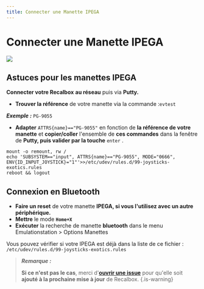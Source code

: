 ```yaml
---
title: Connecter une Manette IPEGA
---
```


# Connecter une Manette IPEGA

![](https://gblobscdn.gitbook.com/assets%2F-LdKTX4ollh_G72-pO8z%2F-Ll99c7r4LdpvjDZhjVL%2F-Ll99fj3K7qBiFjXbCZ5%2Fimage.png?alt=media&token=1b3dd4fb-8b27-4152-82b6-76ec0b8b6f27)

## Astuces pour les manettes IPEGA <a id="astuces-pour-les-manettes-ipega"></a>

**Connecter votre Recalbox** **au réseau** puis via **Putty.**

* **Trouver la référence** de votre manette via la commande :`evtest` 

_**Exemple :**_ `PG-9055` 

* **Adapter** `ATTRS{name}=="PG-9055"` en fonction de **la référence de votre manette** et **copier/coller** l'ensemble de **ces commandes** dans la fenêtre de **Putty, puis valider par la touche** `enter` .

```text
mount -o remount, rw /
echo 'SUBSYSTEM=="input", ATTRS{name}=="PG-9055", MODE="0666", ENV{ID_INPUT_JOYSTICK}="1"'>>/etc/udev/rules.d/99-joysticks-exotics.rules
reboot && logout
```

## Connexion en Bluetooth <a id="connexion-en-bluetooth"></a>

* **Faire un reset** de votre manette **IPEGA, si vous l'utilisez avec un autre périphérique.** 
* **Mettre** le mode **`Home+X`** 
* **Exécuter** la recherche de manette **bluetooth** dans le menu Emulationstation &gt; Options Manettes

Vous pouvez vérifier si votre IPEGA est déjà dans la liste de ce fichier : `/etc/udev/rules.d/99-joysticks-exotics.rules`


>_**Remarque :**_
>
>**Si ce n'est pas le cas**, merci d'[**ouvrir une issue**](https://gitlab.com/recalbox/recalbox/-/issues) pour qu'elle soit **ajouté à la prochaine mise à jour** de Recalbox.
{.is-warning}

